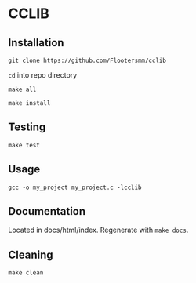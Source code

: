 # CCLIB

## Installation

`git clone https://github.com/Flootersmm/cclib`

`cd` into repo directory

`make all`

`make install`

## Testing

`make test`

## Usage

`gcc -o my_project my_project.c -lcclib`

## Documentation

Located in docs/html/index.
Regenerate with `make docs`.

## Cleaning

`make clean`
